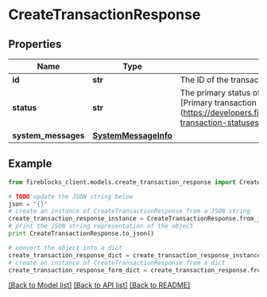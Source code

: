 # CreateTransactionResponse


## Properties
Name | Type | Description | Notes
------------ | ------------- | ------------- | -------------
**id** | **str** | The ID of the transaction. | [optional] 
**status** | **str** | The primary status of the transaction. For details, see [Primary transaction statuses.] (https://developers.fireblocks.com/reference/primary-transaction-statuses) | [optional] 
**system_messages** | [**SystemMessageInfo**](SystemMessageInfo.md) |  | [optional] 

## Example

```python
from fireblocks_client.models.create_transaction_response import CreateTransactionResponse

# TODO update the JSON string below
json = "{}"
# create an instance of CreateTransactionResponse from a JSON string
create_transaction_response_instance = CreateTransactionResponse.from_json(json)
# print the JSON string representation of the object
print CreateTransactionResponse.to_json()

# convert the object into a dict
create_transaction_response_dict = create_transaction_response_instance.to_dict()
# create an instance of CreateTransactionResponse from a dict
create_transaction_response_form_dict = create_transaction_response.from_dict(create_transaction_response_dict)
```
[[Back to Model list]](../README.md#documentation-for-models) [[Back to API list]](../README.md#documentation-for-api-endpoints) [[Back to README]](../README.md)


